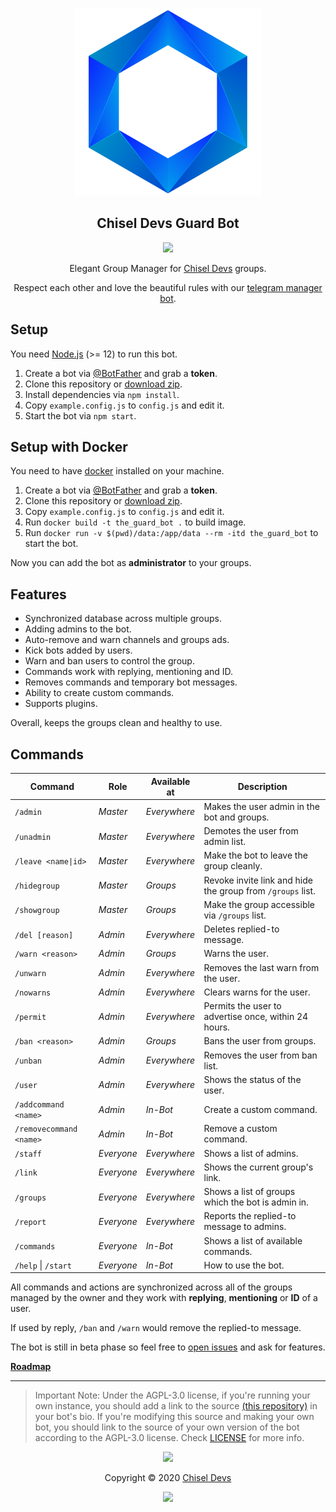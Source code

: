 <p align="center"><a href="https://chisel.uz" target="_blank"><img height="300" width="300" src="./assets/logo.png"/></a></p>

<h2 align="center">Chisel Devs Guard Bot</h2>

<p align="center"><a href="https://t.me/westmans_bot"><img src="https://img.shields.io/static/v1.svg?style=flat-square&label=Heroku&message=will be deployed in future&logoColor=eceff4&logo=github&colorA=4c566a&colorB=88c0d0"/></a></p>

<p align="center"> Elegant Group Manager for <a href="https://wiut.uz" target="_blank">Chisel Devs</a> groups.</p>

<p align="center">Respect each other and love the beautiful rules with our <a href="https://t.me/chiseler_bot" target="_blank">telegram manager bot</a>.</p>

## Setup
You need [Node.js](https://nodejs.org/) (>= 12) to run this bot.

1. Create a bot via [@BotFather](https://t.me/BotFather) and grab a **token**.
2. Clone this repository or [download zip](https://github.com/chiseldevs/chiseler/archive/master.zip).
3. Install dependencies via `npm install`.
4. Copy `example.config.js` to `config.js` and edit it.
5. Start the bot via `npm start`.

## Setup with Docker
You need to have [docker](https://docs.docker.com/engine/installation/linux/docker-ce/ubuntu/#install-from-a-package) installed on your machine.

1. Create a bot via [@BotFather](https://t.me/BotFather) and grab a **token**.
2. Clone this repository or [download zip](https://github.com/chiseldevs/chiseler/archive/master.zip).
3. Copy `example.config.js` to `config.js` and edit it.
4. Run `docker build -t the_guard_bot .` to build image.
5. Run `docker run -v $(pwd)/data:/app/data --rm -itd the_guard_bot` to start the bot.

Now you can add the bot as **administrator** to your groups.

## Features
* Synchronized database across multiple groups.
* Adding admins to the bot.
* Auto-remove and warn channels and groups ads.
* Kick bots added by users.
* Warn and ban users to control the group.
* Commands work with replying, mentioning and ID.
* Removes commands and temporary bot messages.
* Ability to create custom commands.
* Supports plugins.

Overall, keeps the groups clean and healthy to use.

## Commands
Command                 | Role       | Available at | Description
----------------------- | ---------- | ------------ | -----------------
`/admin`                | _Master_   | _Everywhere_ | Makes the user admin in the bot and groups.
`/unadmin`              | _Master_   | _Everywhere_ | Demotes the user from admin list.
`/leave <name\|id>`     | _Master_   | _Everywhere_ | Make the bot to leave the group cleanly.
`/hidegroup`            | _Master_   | _Groups_     | Revoke invite link and hide the group from `/groups` list.
`/showgroup`            | _Master_   | _Groups_     | Make the group accessible via `/groups` list.
`/del [reason]`         | _Admin_    | _Everywhere_ | Deletes replied-to message.
`/warn <reason>`        | _Admin_    | _Groups_     | Warns the user.
`/unwarn`               | _Admin_    | _Everywhere_ | Removes the last warn from the user.
`/nowarns`              | _Admin_    | _Everywhere_ | Clears warns for the user.
`/permit`               | _Admin_    | _Everywhere_ | Permits the user to advertise once, within 24 hours.
`/ban <reason>`         | _Admin_    | _Groups_     | Bans the user from groups.
`/unban`                | _Admin_    | _Everywhere_ | Removes the user from ban list.
`/user`                 | _Admin_    | _Everywhere_ | Shows the status of the user.
`/addcommand <name>`    | _Admin_    | _In-Bot_     | Create a custom command.
`/removecommand <name>` | _Admin_    | _In-Bot_     | Remove a custom command.
`/staff`                | _Everyone_ | _Everywhere_ | Shows a list of admins.
`/link`                 | _Everyone_ | _Everywhere_ | Shows the current group's link.
`/groups`               | _Everyone_ | _Everywhere_ | Shows a list of groups which the bot is admin in.
`/report`               | _Everyone_ | _Everywhere_ | Reports the replied-to message to admins.
`/commands`             | _Everyone_ | _In-Bot_     | Shows a list of available commands.
`/help` \| `/start`     | _Everyone_ | _In-Bot_     | How to use the bot.

All commands and actions are synchronized across all of the groups managed by the owner and they work with **replying**, **mentioning** or **ID** of a user.

If used by reply, `/ban` and `/warn` would remove the replied-to message.

The bot is still in beta phase so feel free to [open issues](https://github.com/chiseldevs/chiseler/issues/new) and ask for features.

[**Roadmap**](https://github.com/chiseldevs/chisel/projects/1)

---

> Important Note: Under the AGPL-3.0 license, if you're running your own instance, you should add a link to the source [(this repository)](https://github.com/chiseldevs/chiseler) in your bot's bio. If you're modifying this source and making your own bot, you should link to the source of your own version of the bot according to the AGPL-3.0 license. Check [LICENSE](LICENSE) for more info.

<p align="center"><img src="https://raw.githubusercontent.com/arcticicestudio/nord-docs/develop/assets/images/nord/repository-footer-separator.svg?sanitize=true" /></p>

<p align="center">Copyright &copy; 2020 <a href="https://chisel.uz" target="_blank">Chisel Devs</a></p>

<p align="center"><a href="https://github.com/chiseldevs/westman/blob/develop/LICENSE.md"><img src="https://img.shields.io/static/v1.svg?style=flat-square&label=License&message=AGPL-3.0&logoColor=eceff4&logo=github&colorA=4c566a&colorB=88c0d0"/></a></p>
